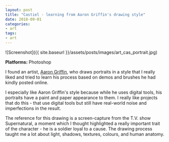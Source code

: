 ```yaml
---
layout: post
title: "Castiel - learning from Aaron Griffin's drawing style"
date: 2018-09-01
categories:
- art
tags:
- art
---
```


![Screenshot]({{ site.baseurl }}/assets/posts/images/art_cas_portrait.jpg)

**Platforms:** Photoshop  

I found an artist, [Aaron Griffin](https://www.artstation.com/aaron-griffin), who draws portraits in a style that I really liked and tried to learn his process based on demos and brushes he had kindly posted online.

<!-- more -->

I especially like Aaron Griffin's style because while he uses digital tools, his portraits have a paint and paper appearance to them. I really like projects that do this - that use digital tools but still have real-world noise and imperfections in the result.

The reference for this drawing is a screen-capture from the T.V. show Supernatural, a moment which I thought highlighted a really important trait of the character - he is a soldier loyal to a cause. The drawing process taught me a lot about light, shadows, textures, colours, and human anatomy. 

